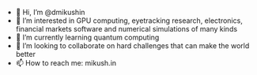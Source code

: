 - 👋 Hi, I’m @dmikushin
- 👀 I’m interested in GPU computing, eyetracking research, electronics, financial markets software and numerical simulations of many kinds
- 🌱 I’m currently learning quantum computing
- 💞️ I’m looking to collaborate on hard challenges that can make the world better
- 📫 How to reach me: mikush.in

<!---
dmikushin/dmikushin is a ✨ special ✨ repository because its `README.md` (this file) appears on your GitHub profile.
You can click the Preview link to take a look at your changes.
--->
